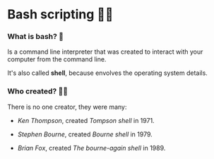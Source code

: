 # **Bash scripting** 🧑‍💻

### **What is bash?** 🤔

Is a command line interpreter that was created to interact with your computer from the command line.

It's also called **shell**, because envolves the operating system details.

### **Who created?** 👨‍🔬

There is no one creator, they were many:

* *Ken Thompson*, created *Tompson shell* in 1971.

* *Stephen Bourne*, created *Bourne shell* in 1979.

* *Brian Fox*, created *The bourne-again shell* in 1989.
